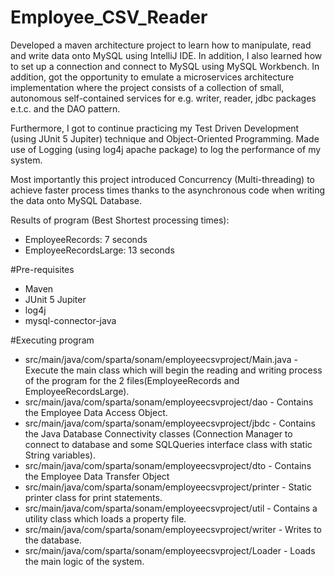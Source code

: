 # Employee_CSV_Reader

Developed a maven architecture project to learn how to manipulate, read and write data onto MySQL using 
IntelliJ IDE. In addition, I also learned how to set up a connection and connect to MySQL using MySQL Workbench.
In addition, got the opportunity to emulate a microservices architecture implementation where the project consists
of a collection of small, autonomous self-contained services for e.g. writer, reader, jdbc packages e.t.c. and the DAO 
pattern.

Furthermore, I got to continue practicing my Test Driven Development (using JUnit 5 Jupiter) technique and Object-Oriented Programming.
Made use of Logging (using log4j apache package) to log the performance of my system. 

Most importantly this project introduced Concurrency (Multi-threading) to achieve faster process times thanks to the
asynchronous code when writing the data onto MySQL Database.

Results of program (Best Shortest processing times):
- EmployeeRecords: 7 seconds
- EmployeeRecordsLarge: 13 seconds

#Pre-requisites
- Maven
- JUnit 5 Jupiter
- log4j
- mysql-connector-java

#Executing program
- src/main/java/com/sparta/sonam/employeecsvproject/Main.java - Execute the main class which will begin the 
reading and writing process of the program for the 2 files(EmployeeRecords and EmployeeRecordsLarge).
- src/main/java/com/sparta/sonam/employeecsvproject/dao - Contains the Employee Data Access Object.
- src/main/java/com/sparta/sonam/employeecsvproject/jbdc - Contains the Java Database Connectivity classes 
  (Connection Manager to connect to database and some SQLQueries interface class with static String variables).
- src/main/java/com/sparta/sonam/employeecsvproject/dto - Contains the Employee Data Transfer Object
- src/main/java/com/sparta/sonam/employeecsvproject/printer - Static printer class for print statements.
- src/main/java/com/sparta/sonam/employeecsvproject/util - Contains a utility class which loads a property file.
- src/main/java/com/sparta/sonam/employeecsvproject/writer - Writes to the database.
- src/main/java/com/sparta/sonam/employeecsvproject/Loader - Loads the main logic of the system.